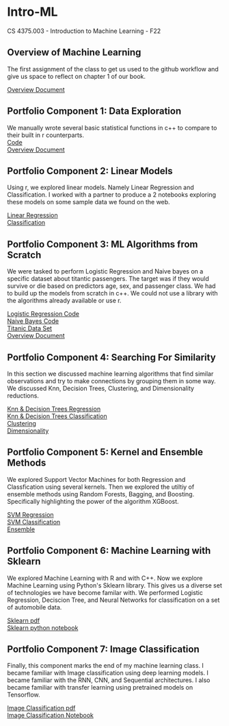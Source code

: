 # Intro-ML
CS 4375.003 - Introduction to Machine Learning - F22

## Overview of Machine Learning 
The first assignment of the class to get us used to the github workflow and give us space to reflect on chapter 1 of our book. 

[Overview Document](Overview_of_ML.pdf)

## Portfolio Component 1: Data Exploration
We manually wrote several basic statistical functions in c++ to compare to their built in r counterparts.  
[Code](/Data_Exploration_Boston/Data_Exploration_Boston.cpp)  
[Overview Document](/Data_Exploration_Boston/Data_Exploration_Boston.pdf)

## Portfolio Component 2: Linear Models
Using r, we explored linear models. Namely Linear Regression and Classification. I worked with a partner to produce a 2 notebooks exploring these models on some sample data we found on the web.

[Linear Regression](/Linear%20Models/Linear-Regression/Accelerometer_Linear_Regression.pdf)  
[Classification](/Linear%20Models/Classification/Classification.pdf)  

## Portfolio Component 3: ML Algorithms from Scratch
We were tasked to perform Logistic Regression and Naive bayes on a specific dataset about titantic passengers. The target was if they would survive or die based on predictors age, sex, and passenger class. We had to build up the models from scratch in c++. We could not use a library with the algorithms already available or use r.    

[Logistic Regression Code](/ML_Algorithms_from_Scratch/Logistic_Regression.cpp)  
[Naive Bayes Code](/ML_Algorithms_from_Scratch/Naive_Bayes.cpp)  
[Titanic Data Set](/ML_Algorithms_from_Scratch/titanic_project.csv)  
[Overview Document](/ML_Algorithms_from_Scratch/_ML%20from%20Scratch.pdf)  

## Portfolio Component 4: Searching For Similarity
In this section we discussed machine learning algorithms that find similar observations and try to make connections by grouping them in some way. We discussed Knn, Decision Trees, Clustering, and Dimensionality reductions.  

[Knn & Decision Trees Regression](/Searching_for_Similarity/Similarity%20(2).pdf)  
[Knn & Decision Trees Classification](/Searching_for_Similarity/Updated-Classification-using-Logistic-Regression-KNN-and-Decision-Tree.pdf)  
[Clustering](/Searching_for_Similarity/Clustering.pdf)  
[Dimensionality](/Searching_for_Similarity/Dimensionality.pdf)  

## Portfolio Component 5: Kernel and Ensemble Methods  
We explored Support Vector Machines for both Regression and Classfication using several kernels. Then we explored the utiltiy of ensemble methods using Random Forests, Bagging, and Boosting. Specifically highlighting the power of the algorithm XGBoost.  

[SVM Regression](/Kernel_and_Ensemble_Methods/SVM%20Regression.pdf)  
[SVM Classification](/Kernel_and_Ensemble_Methods/SVM_Classification.pdf)  
[Ensemble](/Kernel_and_Ensemble_Methods/Ensemble.pdf)  
  
## Portfolio Component 6: Machine Learning with Sklearn
We explored Machine Learning with R and with C++. Now we explore Machine Learning using Python's Sklearn library. This gives us a diverse set of technologies we have become familar with. We performed Logistic Regression, Deciscion Tree, and Neural Networks for classification on a set of automobile data.  
  
[Sklearn pdf](/ML_With_sklearn/ML_with_sklearn.pdf)  
[Sklearn python notebook](/ML_With_sklearn/ML_with_sklearn.ipynb)  

## Portfolio Component 7: Image Classification
Finally, this component marks the end of my machine learning class. I became familiar with Image classification using deep learning models. I became familiar with the RNN, CNN, and Sequential architectures. I also became familiar with transfer learning using pretrained models on Tensorflow.   
  
[Image Classification pdf](/Image_Classification/cats-vs-dogs.pdf)  
[Image Classification Notebook](/Image_Classification/cats-vs-dogs.ipynb)  